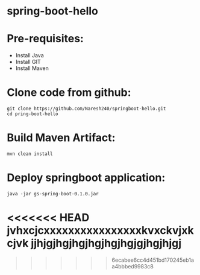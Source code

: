 # spring-boot-hello
# Pre-requisites:
  - Install Java
  - Install GIT
  - Install Maven
  
# Clone code from github:
    git clone https://github.com/Naresh240/springboot-hello.git
    cd pring-boot-hello
# Build Maven Artifact:
    mvn clean install
# Deploy springboot application:
    java -jar gs-spring-boot-0.1.0.jar
<<<<<<< HEAD
jvhxcjcxxxxxxxxxxxxxxxxkvxckvjxkcjvk
    jjhjgjhgjhgjhgjhgjhgjgjhgjhjgj
=======
    

>>>>>>> 6ecabee6cc4d451bd170245eb1aa4bbbed9983c8
